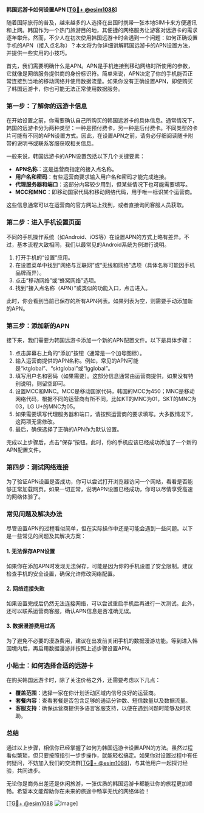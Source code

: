 **韩国远游卡如何设置APN [[TG💪+ @esim1088](https://t.me/s/esim1088)]**

随着国际旅行的普及，越来越多的人选择在出国时携带一张本地SIM卡来方便通讯和上网。韩国作为一个热门旅游目的地，其便捷的网络服务让游客对远游卡的需求逐年攀升。然而，不少人在初次使用韩国远游卡时会遇到一个问题：如何正确设置手机的APN（接入点名称）？本文将为你详细讲解韩国远游卡的APN设置方法，并提供一些实用的小技巧。

首先，我们需要明确什么是APN。APN是手机连接到移动网络时所使用的参数，它就像是网络服务提供商的身份标识符。简单来说，APN决定了你的手机能否正常连接到当地的移动网络并使用数据流量。如果你没有正确设置APN，即使购买了韩国远游卡，你也可能无法正常使用数据服务。

### **第一步：了解你的远游卡信息**

在开始设置之前，你需要确认自己所购买的韩国远游卡的具体信息。通常情况下，韩国的远游卡分为两种类型：一种是预付费卡，另一种是后付费卡。不同类型的卡片可能有不同的APN设置方式。因此，在设置APN之前，请务必仔细阅读随卡附带的说明书或联系客服获取相关信息。

一般来说，韩国远游卡的APN设置包括以下几个关键要素：

- **APN名称**：这是运营商指定的接入点名称。
- **用户名和密码**：有些运营商要求输入用户名和密码才能完成连接。
- **代理服务器和端口**：这部分内容较少用到，但某些情况下也可能需要填写。
- **MCC和MNC**：即移动国家代码和移动网络代码，用于唯一标识某个运营商。

这些信息通常可以在运营商的官方网站上找到，或者直接询问客服人员获取。

### **第二步：进入手机设置页面**

不同的手机操作系统（如Android、iOS等）在设置APN的方式上略有差异。不过，基本流程大致相同，我们以最常见的Android系统为例进行说明。

1. 打开手机的“设置”应用。
2. 在设置菜单中找到“网络与互联网”或“无线和网络”选项（具体名称可能因手机品牌而异）。
3. 点击“移动网络”或“蜂窝网络”选项。
4. 找到“接入点名称（APN）”或类似的功能入口，点击进入。

此时，你会看到当前已保存的所有APN列表。如果列表为空，则需要手动添加新的APN。

### **第三步：添加新的APN**

接下来，我们需要为韩国远游卡添加一个新的APN配置文件。以下是具体步骤：

1. 点击屏幕右上角的“添加”按钮（通常是一个加号图标）。
2. 输入运营商提供的APN名称。例如，常见的APN可能是“ktglobal”、“sktglobal”或“lgglobal”。
3. 填写用户名和密码（如果需要）。这部分信息通常由运营商提供，如果没有特别说明，则留空即可。
4. 设置MCC和MNC。MCC是移动国家代码，韩国的MCC为450；MNC是移动网络代码，根据不同的运营商有所不同，比如KT的MNC为01，SKT的MNC为03，LG U+的MNC为05。
5. 如果需要填写代理服务器和端口，请按照运营商的要求填写。大多数情况下，这两项无需修改。
6. 最后，确保选择了正确的APN作为默认设置。

完成以上步骤后，点击“保存”按钮。此时，你的手机应该已经成功添加了一个新的APN配置文件。

### **第四步：测试网络连接**

为了验证APN设置是否成功，你可以尝试打开浏览器访问一个网站，看看是否能够正常加载网页。如果一切正常，说明APN设置已经成功，你可以尽情享受高速的网络体验了。

### **常见问题及解决办法**

尽管设置APN的过程看似简单，但在实际操作中还是可能会遇到一些问题。以下是一些常见的问题及其解决方案：

#### **1. 无法保存APN设置**
如果你在添加APN时发现无法保存，可能是因为你的手机设置了安全限制。建议检查手机的安全设置，确保允许修改网络配置。

#### **2. 网络连接失败**
如果设置完成后仍然无法连接网络，可以尝试重启手机后再进行一次测试。此外，还可以联系运营商客服，确认APN信息是否准确无误。

#### **3. 数据漫游费用过高**
为了避免不必要的漫游费用，建议在出发前关闭手机的数据漫游功能。等到进入韩国境内后，再启用数据漫游并按照上述步骤设置APN。

### **小贴士：如何选择合适的远游卡**

在购买韩国远游卡时，除了关注价格之外，还需要考虑以下几点：

- **覆盖范围**：选择一家在你计划活动区域内信号良好的运营商。
- **套餐内容**：查看套餐是否包含足够的通话分钟数、短信数量以及数据流量。
- **客服支持**：确保运营商提供多语言客服支持，以便在遇到问题时能够及时求助。

### **总结**

通过以上步骤，相信你已经掌握了如何为韩国远游卡设置APN的方法。虽然过程看似繁琐，但只要按照指引一步步操作，就能轻松搞定。如果你对设置过程中有任何疑问，不妨加入我们的交流群[[TG💪+ @esim1088](https://t.me/s/esim1088)]，与其他用户一起探讨经验，共同进步。

无论你是商务出差还是休闲旅游，一张优质的韩国远游卡都能让你的旅程更加顺畅。希望本文能帮助你在未来的旅途中畅享无忧的网络体验！

[[TG💪+ @esim1088](https://t.me/s/esim1088) ![Image](https://i.postimg.cc/4NQfJmqS/Snipaste-2025-05-13-00-14-12.png)]